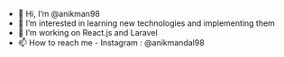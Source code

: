 - 👋 Hi, I’m @anikman98
- 👀 I’m interested in learning new technologies and implementing them
- 🌱 I’m working on React.js and Laravel
- 📫 How to reach me - Instagram : @anikmandal98
                       


<!---
anikman98/anikman98 is a ✨ special ✨ repository because its `README.md` (this file) appears on your GitHub profile.
You can click the Preview link to take a look at your changes.
--->
